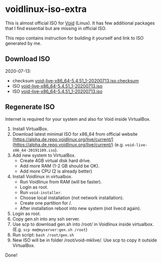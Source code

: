 # voidlinux-iso-extra

This is almost official ISO for [Void](https://voidlinux.org/) (Linux). It has few additional packages that I find essential but are missing in official ISO.

This repo contains instruction for building it yourself and link to ISO generated by me.

## Download ISO

2020-07-13:
* checksum [void-live-x86_64-5.4.51_1-20200713.iso.checksum](https://raw.githubusercontent.com/kotoko/voidlinux-iso-extra/master/void-live-x86_64-5.4.51_1-20200713.iso.checksum)
* ISO [void-live-x86_64-5.4.51_1-20200713.iso](https://github.com/kotoko/voidlinux-iso-extra/releases/download/2020-07-13/void-live-x86_64-5.4.51_1-20200713.iso)
* ISO [void-live-x86_64-5.4.51_1-20200713.iso](https://www.dropbox.com/s/6xt3cll4ynstfcy/void-live-x86_64-5.4.51_1-20200713.iso?dl=1)

## Regenerate ISO

Internet is required for your system and also for Void inside VirtualBox.

1. Install VirtualBox.
2. Download latest minimal ISO for x86_64 from official website [https://alpha.de.repo.voidlinux.org/live/current/](https://alpha.de.repo.voidlinux.org/live/current/) (e.g. `void-live-x86_64-20191109.iso`).
3. Add new system to VirtualBox.
    * Create 4GB virtual disk hard drive.
    * Add more RAM (1-2 GB should be OK).
    * Add more CPU (2 is already better)
4. Install Voidlinux in virtualbox.
    * Run Voidlinux from RAM (will be faster).
    * Login as root.
    * Run `void-installer`.
    * Choose local installation (not network installation).
    * Create one partition for /.
    * After installation reboot into new system (not livecd again).
5. Login as root.
6. Copy gen.sh into any ssh server.
7. Use scp to download gen.sh into /root/ in Voidlinux inside virtualbox. (E.g. `scp me@myserver:gen.sh /root`)
8. Run script: `bash /root/gen.sh`
9. New ISO will be in folder /root/void-mklive/. Use scp to copy it outside VirtualBox.

Done!
